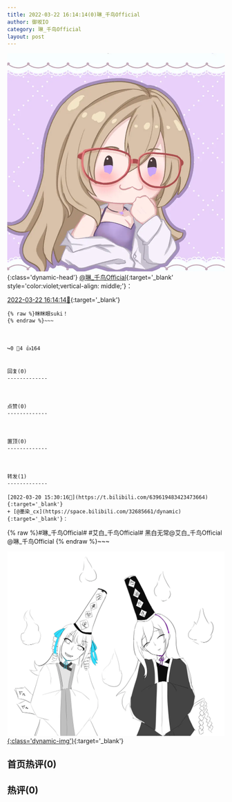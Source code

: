 ```yaml
---
title: 2022-03-22 16:14:14(0)琳_千鸟Official
author: 御坂IO
category: 琳_千鸟Official
layout: post
---
```


![img](/images/c0a88f85ebd0d056f37b114e0748e69556c8b488.jpg){:class='dynamic-head'}
[@琳_千鸟Official](https://space.bilibili.com/1620923329/dynamic){:target='_blank' style='color:violet;vertical-align: middle;'}：

[2022-03-22 16:14:14🔗](https://t.bilibili.com/640372983895949316){:target='_blank'}

~~~
{% raw %}眯眯眼suki！
{% endraw %}~~~



↪️0 💬4 👍164


回复(0)
-------------



点赞(0)
-------------



置顶(0)
-------------



转发(1)
-------------

[2022-03-20 15:30:16🔗](https://t.bilibili.com/639619483423473664){:target='_blank'}
+ [@墨染_cx](https://space.bilibili.com/32685661/dynamic){:target='_blank'}：
~~~
{% raw %}#琳_千鸟Official# #艾白_千鸟Official# 黑白无常@艾白_千鸟Official @琳_千鸟Official 
{% endraw %}~~~


[![img](/images/6c2562effe8a87c4c859bc3ee38d128ddbc5a967.png){:class='dynamic-img'}](/images/6c2562effe8a87c4c859bc3ee38d128ddbc5a967.png){:target='_blank'}




首页热评(0)
-------------



热评(0)
-------------



